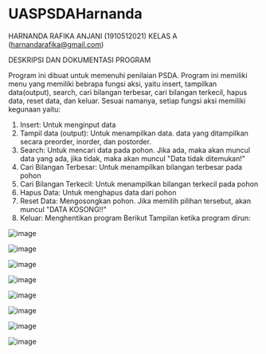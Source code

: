 # UASPSDAHarnanda
HARNANDA RAFIKA ANJANI (1910512021) KELAS A (harnandarafika@gmail.com)

DESKRIPSI DAN DOKUMENTASI PROGRAM

Program ini dibuat untuk memenuhi penilaian PSDA. 
Program ini memiliki menu yang memiliki bebrapa fungsi aksi, yaitu insert, tampilkan data(output), search, cari bilangan terbesar, cari bilangan terkecil, hapus data, reset data, dan keluar.
Sesuai namanya, setiap fungsi aksi memiliki kegunaan yaitu:
1. Insert: Untuk menginput data
2. Tampil data (output): Untuk menampilkan data. data yang ditampilkan secara preorder, inorder, dan postorder.
3. Search: Untuk mencari data pada pohon. Jika ada, maka akan muncul data yang ada, jika tidak, maka akan muncul "Data tidak ditemukan!"
4. Cari Bilangan Terbesar: Untuk menampilkan bilangan terbesar pada pohon
5. Cari Bilangan Terkecil: Untuk menampilkan bilangan terkecil pada pohon
6. Hapus Data: Untuk menghapus data dari pohon
7. Reset Data: Mengosongkan pohon. Jika memilih pilihan tersebut, akan muncul "DATA KOSONG!!"
8. Keluar: Menghentikan program
Berikut Tampilan ketika program dirun:

![image](https://user-images.githubusercontent.com/67011383/84790778-f341c200-b01b-11ea-9500-da30a745da1c.png)

![image](https://user-images.githubusercontent.com/67011383/84790915-1d937f80-b01c-11ea-8187-4ae01c0e947c.png)

![image](https://user-images.githubusercontent.com/67011383/84790949-27b57e00-b01c-11ea-88ce-f2564f70b65e.png)

![image](https://user-images.githubusercontent.com/67011383/84791023-44ea4c80-b01c-11ea-8019-df443f83744c.png)

![image](https://user-images.githubusercontent.com/67011383/84791044-4ca9f100-b01c-11ea-97b8-4d4c39bf1ede.png)

![image](https://user-images.githubusercontent.com/67011383/84791068-53d0ff00-b01c-11ea-9179-e2e131d5890f.png)

![image](https://user-images.githubusercontent.com/67011383/84791094-5df2fd80-b01c-11ea-9877-230cd5607fe2.png)

![image](https://user-images.githubusercontent.com/67011383/84791113-65b2a200-b01c-11ea-82b0-6d1ac169ce40.png)

 
 
 
 
